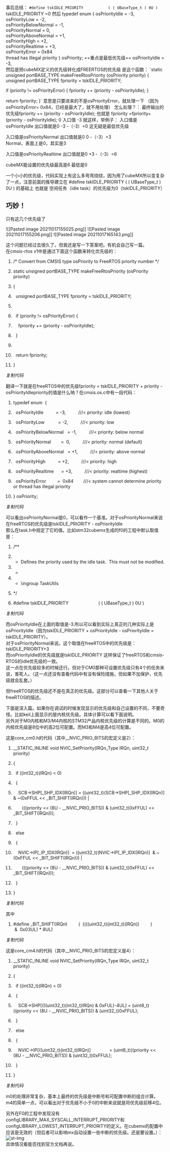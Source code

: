 事后总结：
`#define tskIDLE_PRIORITY			( ( UBaseType_t ) 0U )
`
 tskIDLE_PRIORITY	=0
然后
typedef enum  {
  osPriorityIdle          = -3,               
  osPriorityLow           = -2,             
  osPriorityBelowNormal   = -1,              
  osPriorityNormal        =  0,                
  osPriorityAboveNormal   = +1,        
  osPriorityHigh          = +2,     
  osPriorityRealtime      = +3,     
  osPriorityError         =  0x84    
 thread has illegal priority
} osPriority;
==重点是最低优先级== 
osPriorityIdle        = -3,         
然后是把cubeMX定义的优先级转化成FREERTOS的优先级
是这个函数：
`static unsigned portBASE_TYPE makeFreeRtosPriority (osPriority priority)
{
  unsigned portBASE_TYPE fpriority = tskIDLE_PRIORITY;
  
  if (priority != osPriorityError) {
    fpriority += (priority - osPriorityIdle);
  }
  
  return fpriority;
}`
意思是只要进来的不是osPriorityError，就处理一下
（因为osPriorityError=  0x84，已经是最大了，就不用处理）
怎么处理？：
最终输出的优先级fpriority += (priority - osPriorityIdle);
也就是
fpriority =fpriority+(priority - osPriorityIdle);
                      0          入口值            -3
就这样，举例子：
入口值是osPriorityIdle
出口值就是0       -3     -（-3）=0
                        这无疑是最低优先级		
						
入口值是osPriorityNormal
出口值就是0       0    -（-3）=3		 
                   Normal，表面上是0，其实是3
				   
入口值是osPriorityRealtime
出口值就是0       +3    -（-3）=6	

cubeMX能设置的优先级最高是6
最低是0

一个小小的优先级，代码实现上有这么多弯弯绕绕，因为用了cubeMX所以变复杂了一点，注意前面的推导建立在
#define tskIDLE_PRIORITY			( ( UBaseType_t ) 0U )
的基础上
也就是
空闲任务（idle task）的优先级为0（tskIDLE_PRIORITY）

巧妙！
---------------------------




只有这几个优先级了  


![[Pasted image 20211017155025.png]]
![[Pasted image 20211017155206.png]]
![[Pasted image 20211017165143.png]]

这个问题已经过去很久了。但我还是写一下答案吧。有机会自己写一篇。  
在cmsis-rtos v1中是通过下面这个函数来转化优先级的：  

1.  /* Convert from CMSIS type osPriority to FreeRTOS priority number */  
    
2.  static unsigned portBASE_TYPE makeFreeRtosPriority (osPriority priority)  
    
3.  {  
    
4.    unsigned portBASE_TYPE fpriority = tskIDLE_PRIORITY;  
    
5.      
    
6.    if (priority != osPriorityError) {  
    
7.      fpriority += (priority - osPriorityIdle);  
    
8.    }  
    
9.      
    
10.    return fpriority;  
    
11.  }

_复制代码_

翻译一下就是在freeRTOS中的优先级fpriority = tskIDLE_PRIORITY + priority - osPriorityIdlepriority的值是什么呐？在cmsis.os.c中有一段代码：  

1.  typedef enum  {  
    
2.    osPriorityIdle          = -3,          ///< priority: idle (lowest)  
    
3.    osPriorityLow           = -2,          ///< priority: low  
    
4.    osPriorityBelowNormal   = -1,          ///< priority: below normal  
    
5.    osPriorityNormal        =  0,          ///< priority: normal (default)  
    
6.    osPriorityAboveNormal   = +1,          ///< priority: above normal  
    
7.    osPriorityHigh          = +2,          ///< priority: high  
    
8.    osPriorityRealtime      = +3,          ///< priority: realtime (highest)  
    
9.    osPriorityError         =  0x84        ///< system cannot determine priority or thread has illegal priority  
    
10.  } osPriority;

_复制代码_

可以看出osPriorityNormal是0，可以看作一个基准。对于osPriorityNormal来说在freeRTOS的优先级是tskIDLE_PRIORITY - osPriorityIdle  
那么在task.h中规定了它的值。比如stm32cubemx生成的f0的工程中默认取值是：  

1.  /**  
    
2.  * Defines the priority used by the idle task.  This must not be modified.  
    
3.  *  
    
4.  * \ingroup TaskUtils  
    
5.  */  
    
6.  #define tskIDLE_PRIORITY                        ( ( UBaseType_t ) 0U )

_复制代码_

而osPriorityIdle在上面的取值是-3.所以可以看到实际上真正的几种实际上是osPriorityIdle（因为tskIDLE_PRIORITY + osPriorityIdle - osPriorityIdle = tskIDLE_PRIORITY）。  
对于osPriorityNormal来说。这个取值在freeRTOS中的优先级是：tskIDLE_PRIORITY+3  
而osPriorityIdle的优先级就是tskIDLE_PRIORITY 这样保证了freeRTOS和cmsis-RTOS的idle优先级的一致。  
这一点在优先级较多的时候还行。但对于CM0那种可设置优先级只有4个的任务来说，害死人。（这一点还没有查看代码中有没有保险措施，但如果不加保护，优先级就会乱套。）  
  
  
但freeRTOS的优先级还不是在真正的优先级。这部分可以查看一下其他人关于freeRTOS的描述。  
  
  
下面是深入篇。如果你在调试的时候发现显示的优先级和自己设置的不同，不要奇怪。比如keil上面显示的是内核优先级。具体计算可以看下面说明。  
另外对于M0内核和M3/M4内核的STM32产品内核优先级的计算是不同的。M0的内核优先级是8位中的高2位可配置。而M3和M4是高4位可配置。  
  
这是core_cm0.h的代码（其中__NVIC_PRIO_BITS的宏定义是2）：  

1.  __STATIC_INLINE void NVIC_SetPriority(IRQn_Type IRQn, uint32_t priority)  
    
2.  {  
    
3.    if ((int32_t)(IRQn) < 0)  
    
4.    {  
    
5.      SCB->SHP[_SHP_IDX(IRQn)] = ((uint32_t)(SCB->SHP[_SHP_IDX(IRQn)] & ~(0xFFUL << _BIT_SHIFT(IRQn))) |  
    
6.         (((priority << (8U - __NVIC_PRIO_BITS)) & (uint32_t)0xFFUL) << _BIT_SHIFT(IRQn)));  
    
7.    }  
    
8.    else  
    
9.    {  
    
10.      NVIC->IP[_IP_IDX(IRQn)]  = ((uint32_t)(NVIC->IP[_IP_IDX(IRQn)]  & ~(0xFFUL << _BIT_SHIFT(IRQn))) |  
    
11.         (((priority << (8U - __NVIC_PRIO_BITS)) & (uint32_t)0xFFUL) << _BIT_SHIFT(IRQn)));  
    
12.    }  
    
13.  }

_复制代码_

其中  

1.  #define _BIT_SHIFT(IRQn)         (  ((((uint32_t)(int32_t)(IRQn))         )      &  0x03UL) * 8UL)

_复制代码_

  
  
这是core_cm4.h的代码（其中__NVIC_PRIO_BITS的宏定义是4）：  

1.  __STATIC_INLINE void NVIC_SetPriority(IRQn_Type IRQn, uint32_t priority)  
    
2.  {  
    
3.    if ((int32_t)(IRQn) < 0)  
    
4.    {  
    
5.      SCB->SHP[(((uint32_t)(int32_t)IRQn) & 0xFUL)-4UL] = (uint8_t)((priority << (8U - __NVIC_PRIO_BITS)) & (uint32_t)0xFFUL);  
    
6.    }  
    
7.    else  
    
8.    {  
    
9.      NVIC->IP[((uint32_t)(int32_t)IRQn)]               = (uint8_t)((priority << (8U - __NVIC_PRIO_BITS)) & (uint32_t)0xFFUL);  
    
10.    }  
    
11.  }

_复制代码_

m0的处理非常复杂，基本上最终的优先级是中断号和可配置中断的组合计算。  
m4的简单一点，可以看出对于优先级不小于0的中断来说就是将优先级前移4位。  
  
另外在F0的工程中发现没有configLIBRARY_MAX_SYSCALL_INTERRUPT_PRIORITY和configLIBRARY_LOWEST_INTERRUPT_PRIORITY的定义。在cubemx的配置中应该是无效的（但后者可以影响mx自动设置一些中断的优先级。还是要设置。）：  
![st-img](https://shequ.stmicroelectronics.cn/data/attachment/forum/201903/31/184140qtld7do3yxysqc3y.jpg)  
具体情况看能否找到官方文档再说。